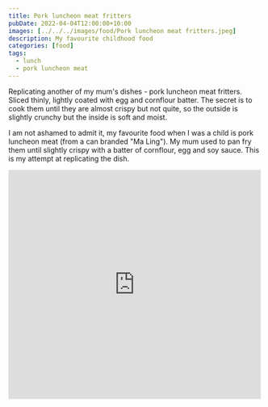 ```yaml
---
title: Pork luncheon meat fritters
pubDate: 2022-04-04T12:00:00+10:00
images: [../../../images/food/Pork luncheon meat fritters.jpeg]
description: My favourite childhood food
categories: [food]
tags:
  - lunch
  - pork luncheon meat
---
```


Replicating another of my mum's dishes - pork luncheon meat fritters. Sliced thinly, lightly coated with egg and cornflour batter. The secret is to cook them until they are almost crispy but not quite, so the outside is slightly crunchy but the inside is soft and moist.

I am not ashamed to admit it, my favourite food when I was a child is
pork luncheon meat (from a can branded "Ma Ling"). My mum used to pan fry them
until slightly crispy with a batter of cornflour, egg and soy sauce. This is
my attempt at replicating the dish.

<iframe src="https://www.facebook.com/plugins/post.php?href=https%3A%2F%2Fwww.facebook.com%2Fchris1.tham%2Fposts%2Fpfbid0x7NRKRy6qpmdrJ1tws278VwJPjxKVX4MK4MRsRfzj83Y8Jjp8HkDANXeys17ac5hl&show_text=true&width=500" width="500" height="454" style="border:none;overflow:hidden" scrolling="no" frameborder="0" allowfullscreen="true" allow="autoplay; clipboard-write; encrypted-media; picture-in-picture; web-share"></iframe>
